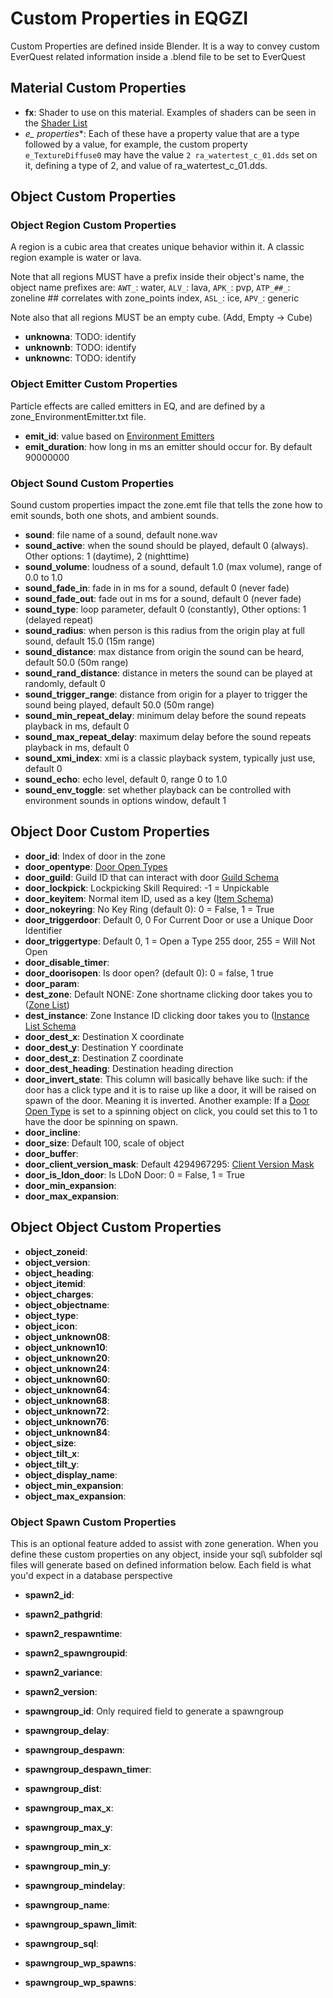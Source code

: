 # Custom Properties in EQGZI

Custom Properties are defined inside Blender. It is a way to convey custom EverQuest related information inside a .blend file to be set to EverQuest

## Material Custom Properties

- **fx**: Shader to use on this material. Examples of shaders can be seen in the [Shader List](shader-list.md)
- **e_* properties**: Each of these have a property value that are a type followed by a value, for example, the custom property `e_TextureDiffuse0` may have the value `2 ra_watertest_c_01.dds` set on it, defining a type of 2, and value of ra_watertest_c_01.dds.

## Object Custom Properties

### Object Region Custom Properties

A region is a cubic area that creates unique behavior within it. A classic region example is water or lava.

Note that all regions MUST have a prefix inside their object's name, the object name prefixes are: `AWT_`: water, `ALV_`: lava, `APK_`: pvp, `ATP_##_`: zoneline ## correlates with zone_points index, `ASL_`: ice, `APV_`: generic

Note also that all regions MUST be an empty cube. (Add, Empty -> Cube)

- **unknowna**: TODO: identify
- **unknownb**: TODO: identify
- **unknownc**: TODO: identify

### Object Emitter Custom Properties

Particle effects are called emitters in EQ, and are defined by a zone_EnvironmentEmitter.txt file.

- **emit_id**: value based on [Environment Emitters](/server/zones/environment-emitters/)
- **emit_duration**: how long in ms an emitter should occur for. By default 90000000

### Object Sound Custom Properties

Sound custom properties impact the zone.emt file that tells the zone how to emit sounds, both one shots, and ambient sounds.

- **sound**: file name of a sound, default none.wav
- **sound_active**: when the sound should be played, default 0 (always). Other options: 1 (daytime), 2 (nighttime)
- **sound_volume**: loudness of a sound, default 1.0 (max volume), range of 0.0 to 1.0
- **sound_fade_in**: fade in in ms for a sound, default 0 (never fade)
- **sound_fade_out**: fade out in ms for a sound, default 0 (never fade)
- **sound_type**: loop parameter, default 0 (constantly), Other options: 1 (delayed repeat)
- **sound_radius**: when person is this radius from the origin play at full sound, default 15.0 (15m range)
- **sound_distance**: max distance from origin the sound can be heard, default 50.0 (50m range)
- **sound_rand_distance**: distance in meters the sound can be played at randomly, default 0
- **sound_trigger_range**: distance from origin for a player to trigger the sound being played, default 50.0 (50m range)
- **sound_min_repeat_delay**: minimum delay before the sound repeats playback in ms, default 0
- **sound_max_repeat_delay**: maximum delay before the sound repeats playback in ms, default 0
- **sound_xmi_index**: xmi is a classic playback system, typically just use, default 0
- **sound_echo**: echo level, default 0, range 0 to 1.0
- **sound_env_toggle**: set whether playback can be controlled with environment sounds in options window, default 1

## Object Door Custom Properties

- **door_id**: Index of door in the zone
- **door_opentype**: [Door Open Types](/server/zones/door-open-types)
- **door_guild**: Guild ID that can interact with door [Guild Schema](/schema/guilds/guilds)
- **door_lockpick**: Lockpicking Skill Required: -1 = Unpickable
- **door_keyitem**: Normal item ID, used as a key ([Item Schema](/schema/items/items))
- **door_nokeyring**: No Key Ring (default 0): 0 = False, 1 = True 
- **door_triggerdoor**: Default 0, 0 For Current Door or use a Unique Door Identifier
- **door_triggertype**: Default 0, 1 = Open a Type 255 door, 255 = Will Not Open
- **door_disable_timer**: 
- **door_doorisopen**: Is door open? (default 0): 0 = false, 1 true
- **door_param**: 
- **dest_zone**: Default NONE: Zone shortname clicking door takes you to ([Zone List](/server/zones/zone-list))
- **dest_instance**: Zone Instance ID clicking door takes you to ([Instance List Schema](/schema/instances/instance_list)
- **door_dest_x**: Destination X coordinate
- **door_dest_y**: Destination Y coordinate
- **door_dest_z**: Destination Z coordinate
- **door_dest_heading**: Destination heading direction
- **door_invert_state**: This column will basically behave like such: if the door has a click type and it is to raise up like a door, it will be raised on spawn of the door. Meaning it is inverted. Another example: If a [Door Open Type](/server/zones/door-open-types) is set to a spinning object on click, you could set this to 1 to have the door be spinning on spawn.
- **door_incline**: 
- **door_size**: Default 100, scale of object
- **door_buffer**: 
- **door_client_version_mask**: Default 4294967295: [Client Version Mask](/server/player/client-version-bitmasks)
- **door_is_ldon_door**: Is LDoN Door: 0 = False, 1 = True
- **door_min_expansion**: 
- **door_max_expansion**: 


## Object Object Custom Properties

- **object_zoneid**: 
- **object_version**:
- **object_heading**: 
- **object_itemid**: 
- **object_charges**: 
- **object_objectname**: 
- **object_type**: 
- **object_icon**: 
- **object_unknown08**: 
- **object_unknown10**: 
- **object_unknown20**: 
- **object_unknown24**: 
- **object_unknown60**: 
- **object_unknown64**: 
- **object_unknown68**: 
- **object_unknown72**: 
- **object_unknown76**: 
- **object_unknown84**: 
- **object_size**: 
- **object_tilt_x**: 
- **object_tilt_y**: 
- **object_display_name**: 
- **object_min_expansion**: 
- **object_max_expansion**: 

### Object Spawn Custom Properties

This is an optional feature added to assist with zone generation. When you define these custom properties on any object, inside your sql\ subfolder sql files will generate based on defined information below. Each field is what you'd expect in a database perspective


- **spawn2_id**:
- **spawn2_pathgrid**:
- **spawn2_respawntime**:
- **spawn2_spawngroupid**:
- **spawn2_variance**:
- **spawn2_version**:

- **spawngroup_id**: Only required field to generate a spawngroup
- **spawngroup_delay**: 
- **spawngroup_despawn**: 
- **spawngroup_despawn_timer**: 
- **spawngroup_dist**: 
- **spawngroup_max_x**: 
- **spawngroup_max_y**: 
- **spawngroup_min_x**: 
- **spawngroup_min_y**: 
- **spawngroup_mindelay**: 
- **spawngroup_name**: 
- **spawngroup_spawn_limit**: 
- **spawngroup_sql**: 
- **spawngroup_wp_spawns**: 
- **spawngroup_wp_spawns**: 
